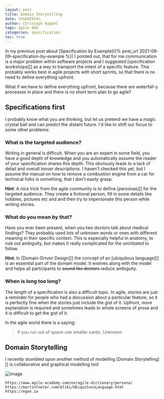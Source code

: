 ```yaml
---
layout: post
title: Domain Storytelling
date: %%%DATE%%%
author: Christoph Kappel
tags: agile ddd
categories: specification
toc: true
---
```

In my previous post about
[Specification by Example]({% post_url 2021-09-09-specification-by-example %}) I pointed out, that
for me communication is a major problem within software projects and I suggested [specification
workshops][] as a way to transport the intent of a specific feature. This probably works best in
agile projects with short sprints, so that there is no need to define everything upfront.

What if we have to define everything upfront, because there are waterfall-y processes in place and
there is no short term plan to go agile?

## Specifications first

I probably know what you are thinking, but let us pretend we have a magic crystal ball and can
predict the distant future. I'd like to shift our focus to some other problems:

### What is the targeted audience?

Writing in general is difficult. When you are an expert in some field, you have a good depth of
knowledge and you automatically assume the reader of your specification shares this depth. This
obviously leads to a lack of detail and overall looser descriptions. I haven't checked this yet, but
I assume the manual on how to remove a combustion engine from a car for technical folks is
something, that I don't easily grasp.

**Hint**: A nice trick from the agile community is to define [personas][] for the targeted
audience. They create a fictional person, fill in some details like hobbies, pictures etc and
and then try to impersonate this person while writing stories.

### What do you mean by that?

Have you ever been present, when you two doctors talk about medical findings? They probably used
lots of unknown words or ones with different meaning in their specific context. This is especially
helpful in anatomy, to rule out ambiguity, but makes it really complicated for the uninitiated to
follow.

**Hint**: In [Domain-Driven Design][] the concept of an [ubiquitous language][] is an essential
part of the domain model. It evolves along with the model and helps all participants to ~~sound like
doctors~~ reduce ambiguity.

### When is long too long?

The length of a specification is also a difficult topic. In agile, stories are just a reminder for
people who had a discussion about a particular feature, so it is perfectly fine when the stories
just include the gist of it. Upfront, more explanation is required and sometimes leads to whole
screens of prosa and it is difficult to get the gist of it.

In the agile world there is a saying:

>If you run out of space use smaller cards.
<cite>Unknown</cite>

## Domain Storytelling

I recently stumbled upon another method of modelling
[Domain Storytelling][] is collaborative and graphical modelling tool

![image](/assets/images/20211209-overview.png)

```
https://www.agile-academy.com/en/agile-dictionary/persona/
https://martinfowler.com/bliki/UbiquitousLanguage.html
https://egon.io
```